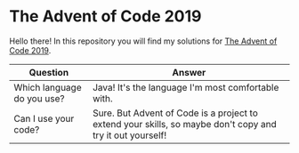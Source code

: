 # The Advent of Code 2019

Hello there! In this repository you will find my solutions for
[The Advent of Code 2019](https://adventofcode.com/2019).

Question | Answer
--- | ---
Which language do you use? | Java! It's the language I'm most comfortable with.
Can I use your code? | Sure. But Advent of Code is a project to extend your skills, so maybe don't copy and try it out yourself!
